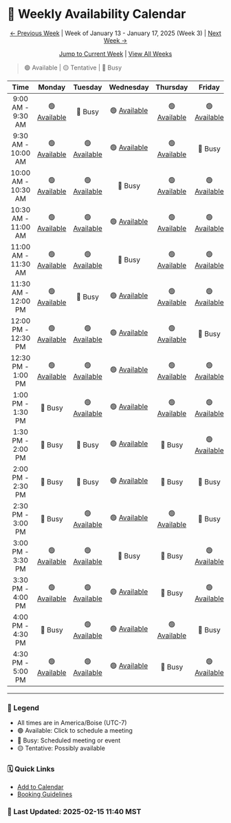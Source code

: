 # 📅 Weekly Availability Calendar

<div align="center">

[← Previous Week](/past/2025-W02.md) | Week of January 13 - January 17, 2025 (Week 3) | [Next Week →](/past/2025-W04.md)

[Jump to Current Week](/README.md) | [View All Weeks](/calendar-index.md)
</div>

> 🟢 Available | 🟡 Tentative | 🔴 Busy 

| Time | Monday | Tuesday | Wednesday | Thursday | Friday |
|:----:|:------:|:--------:|:---------:|:--------:|:------:|
| 9:00 AM - 9:30 AM | 🟢 [Available](https://cal.com) | 🔴 Busy | 🟢 [Available](https://cal.com) | 🟢 [Available](https://cal.com) | 🟢 [Available](https://cal.com) |
| 9:30 AM - 10:00 AM | 🟢 [Available](https://cal.com) | 🟢 [Available](https://cal.com) | 🟢 [Available](https://cal.com) | 🟢 [Available](https://cal.com) | 🔴 Busy |
| 10:00 AM - 10:30 AM | 🟢 [Available](https://cal.com) | 🟢 [Available](https://cal.com) | 🔴 Busy | 🟢 [Available](https://cal.com) | 🟢 [Available](https://cal.com) |
| 10:30 AM - 11:00 AM | 🟢 [Available](https://cal.com) | 🟢 [Available](https://cal.com) | 🟢 [Available](https://cal.com) | 🟢 [Available](https://cal.com) | 🟢 [Available](https://cal.com) |
| 11:00 AM - 11:30 AM | 🟢 [Available](https://cal.com) | 🟢 [Available](https://cal.com) | 🔴 Busy | 🟢 [Available](https://cal.com) | 🟢 [Available](https://cal.com) |
| 11:30 AM - 12:00 PM | 🟢 [Available](https://cal.com) | 🔴 Busy | 🟢 [Available](https://cal.com) | 🟢 [Available](https://cal.com) | 🟢 [Available](https://cal.com) |
| 12:00 PM - 12:30 PM | 🟢 [Available](https://cal.com) | 🟢 [Available](https://cal.com) | 🟢 [Available](https://cal.com) | 🟢 [Available](https://cal.com) | 🔴 Busy |
| 12:30 PM - 1:00 PM | 🟢 [Available](https://cal.com) | 🟢 [Available](https://cal.com) | 🟢 [Available](https://cal.com) | 🟢 [Available](https://cal.com) | 🟢 [Available](https://cal.com) |
| 1:00 PM - 1:30 PM | 🔴 Busy | 🟢 [Available](https://cal.com) | 🟢 [Available](https://cal.com) | 🟢 [Available](https://cal.com) | 🟢 [Available](https://cal.com) |
| 1:30 PM - 2:00 PM | 🔴 Busy | 🔴 Busy | 🟢 [Available](https://cal.com) | 🔴 Busy | 🟢 [Available](https://cal.com) |
| 2:00 PM - 2:30 PM | 🔴 Busy | 🔴 Busy | 🟢 [Available](https://cal.com) | 🔴 Busy | 🔴 Busy |
| 2:30 PM - 3:00 PM | 🔴 Busy | 🟢 [Available](https://cal.com) | 🟢 [Available](https://cal.com) | 🟢 [Available](https://cal.com) | 🔴 Busy |
| 3:00 PM - 3:30 PM | 🟢 [Available](https://cal.com) | 🟢 [Available](https://cal.com) | 🔴 Busy | 🔴 Busy | 🟢 [Available](https://cal.com) |
| 3:30 PM - 4:00 PM | 🟢 [Available](https://cal.com) | 🟢 [Available](https://cal.com) | 🟢 [Available](https://cal.com) | 🔴 Busy | 🟢 [Available](https://cal.com) |
| 4:00 PM - 4:30 PM | 🔴 Busy | 🟢 [Available](https://cal.com) | 🟢 [Available](https://cal.com) | 🟢 [Available](https://cal.com) | 🔴 Busy |
| 4:30 PM - 5:00 PM | 🟢 [Available](https://cal.com) | 🟢 [Available](https://cal.com) | 🟢 [Available](https://cal.com) | 🔴 Busy | 🟢 [Available](https://cal.com) |

---
### 📝 Legend
- All times are in America/Boise (UTC-7)
- 🟢 Available: Click to schedule a meeting
- 🔴 Busy: Scheduled meeting or event
- 🟡 Tentative: Possibly available

### 🗓️ Quick Links
- [Add to Calendar](/calendar.ics)
- [Booking Guidelines](/booking-guidelines.md)

### 🔄 Last Updated: 2025-02-15 11:40 MST
